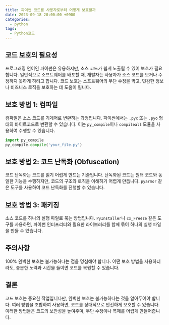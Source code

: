 ```yaml
---
title: 파이썬 코드를 사용자로부터 어떻게 보호할까
date: 2023-09-18 20:00:00 +0900
categories:
  - python
tags:
  - Python코드
---
```


## 코드 보호의 필요성

프로그래밍 언어인 파이썬은 유용하지만, 소스 코드가 쉽게 노출될 수 있어 보호가 필요합니다. 일반적으로 소프트웨어를 배포할 때, 개발자는 사용자가 소스 코드를 보거나 수정하지 못하게 하려고 합니다. 코드 보호는 소프트웨어의 무단 수정을 막고, 민감한 정보나 비즈니스 로직을 보호하는 데 도움이 됩니다.

## 보호 방법 1: 컴파일

컴파일은 소스 코드를 기계어로 변환하는 과정입니다. 파이썬에서는 `.pyc` 또는 `.pyo` 형태의 바이트코드로 변환할 수 있습니다. 이는 `py_compile`이나 `compileall` 모듈을 사용하여 수행할 수 있습니다.

```python
import py_compile
py_compile.compile('your_file.py')
```

## 보호 방법 2: 코드 난독화 (Obfuscation)

코드 난독화는 코드를 읽기 어렵게 만드는 기술입니다. 난독화된 코드는 원래 코드와 동일한 기능을 수행하지만, 코드의 구조와 로직을 이해하기 어렵게 만듭니다. `pyarmor` 같은 도구를 사용하여 코드 난독화를 진행할 수 있습니다.

## 보호 방법 3: 패키징

소스 코드를 하나의 실행 파일로 묶는 방법입니다. `PyInstaller`나 `cx_Freeze` 같은 도구를 사용하면, 파이썬 인터프리터와 필요한 라이브러리를 함께 묶어 하나의 실행 파일을 만들 수 있습니다.

## 주의사항

100% 완벽한 보호는 불가능하다는 점을 명심해야 합니다. 어떤 보호 방법을 사용하더라도, 충분한 노력과 시간을 들이면 코드를 복원할 수 있습니다.

## 결론

코드 보호는 중요한 작업입니다만, 완벽한 보호는 불가능하다는 것을 알아두어야 합니다. 여러 방법을 조합하여 사용하면, 코드를 상대적으로 안전하게 보호할 수 있습니다. 이러한 방법들은 코드의 보안성을 높여주며, 무단 수정이나 복제를 어렵게 만들어줍니다.